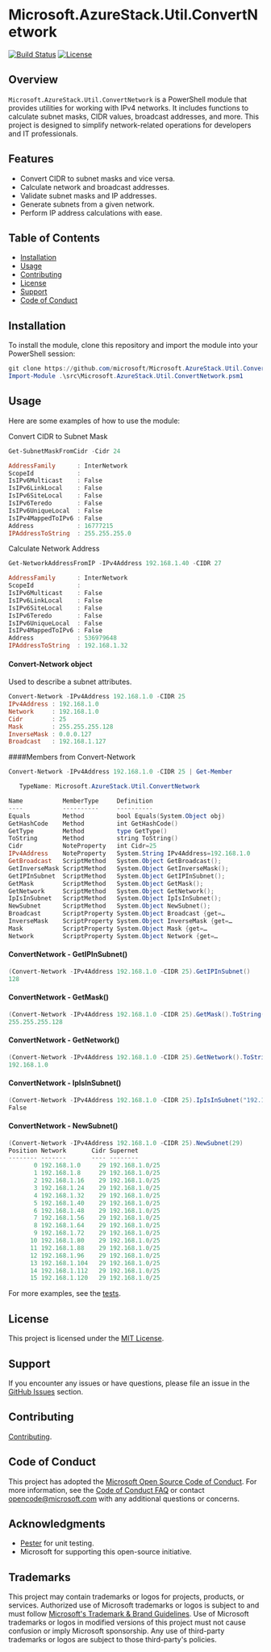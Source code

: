 # Microsoft.AzureStack.Util.ConvertNetwork

[![Build Status](https://img.shields.io/github/actions/workflow/status/microsoft/Microsoft.AzureStack.Util.ConvertNetwork/powershell-psscriptanalyzer.yml?branch=main)](https://github.com/microsoft/Microsoft.AzureStack.Util.ConvertNetwork/actions)
[![License](https://img.shields.io/badge/license-MIT-blue.svg)](LICENSE)

## Overview

`Microsoft.AzureStack.Util.ConvertNetwork` is a PowerShell module that provides utilities for working with IPv4 networks. It includes functions to calculate subnet masks, CIDR values, broadcast addresses, and more. This project is designed to simplify network-related operations for developers and IT professionals.

## Features

- Convert CIDR to subnet masks and vice versa.
- Calculate network and broadcast addresses.
- Validate subnet masks and IP addresses.
- Generate subnets from a given network.
- Perform IP address calculations with ease.

## Table of Contents

- [Installation](#installation)
- [Usage](#usage)
- [Contributing](#contributing)
- [License](#license)
- [Support](#support)
- [Code of Conduct](#code-of-conduct)

## Installation

To install the module, clone this repository and import the module into your PowerShell session:

```powershell
git clone https://github.com/microsoft/Microsoft.AzureStack.Util.ConvertNetwork.git
Import-Module .\src\Microsoft.AzureStack.Util.ConvertNetwork.psm1
```

## Usage

Here are some examples of how to use the module:

Convert CIDR to Subnet Mask

```powershell
Get-SubnetMaskFromCidr -Cidr 24

AddressFamily      : InterNetwork
ScopeId            :
IsIPv6Multicast    : False
IsIPv6LinkLocal    : False
IsIPv6SiteLocal    : False
IsIPv6Teredo       : False
IsIPv6UniqueLocal  : False
IsIPv4MappedToIPv6 : False
Address            : 16777215
IPAddressToString  : 255.255.255.0
```

Calculate Network Address

```powershell
Get-NetworkAddressFromIP -IPv4Address 192.168.1.40 -CIDR 27

AddressFamily      : InterNetwork
ScopeId            :
IsIPv6Multicast    : False
IsIPv6LinkLocal    : False
IsIPv6SiteLocal    : False
IsIPv6Teredo       : False
IsIPv6UniqueLocal  : False
IsIPv4MappedToIPv6 : False
Address            : 536979648
IPAddressToString  : 192.168.1.32
```

#### Convert-Network object

Used to describe a subnet attributes.

```powershell
Convert-Network -IPv4Address 192.168.1.0 -CIDR 25
IPv4Address : 192.168.1.0
Network     : 192.168.1.0
Cidr        : 25
Mask        : 255.255.255.128
InverseMask : 0.0.0.127
Broadcast   : 192.168.1.127
```

####Members from Convert-Network

```powershell
Convert-Network -IPv4Address 192.168.1.0 -CIDR 25 | Get-Member

   TypeName: Microsoft.AzureStack.Util.ConvertNetwork

Name           MemberType     Definition
----           ----------     ----------
Equals         Method         bool Equals(System.Object obj)
GetHashCode    Method         int GetHashCode()
GetType        Method         type GetType()
ToString       Method         string ToString()
Cidr           NoteProperty   int Cidr=25
IPv4Address    NoteProperty   System.String IPv4Address=192.168.1.0
GetBroadcast   ScriptMethod   System.Object GetBroadcast();
GetInverseMask ScriptMethod   System.Object GetInverseMask();
GetIPInSubnet  ScriptMethod   System.Object GetIPInSubnet();
GetMask        ScriptMethod   System.Object GetMask();
GetNetwork     ScriptMethod   System.Object GetNetwork();
IpIsInSubnet   ScriptMethod   System.Object IpIsInSubnet();
NewSubnet      ScriptMethod   System.Object NewSubnet();
Broadcast      ScriptProperty System.Object Broadcast {get=…
InverseMask    ScriptProperty System.Object InverseMask {get=…
Mask           ScriptProperty System.Object Mask {get=…
Network        ScriptProperty System.Object Network {get=…
```

#### ConvertNetwork - GetIPInSubnet()

```powershell
(Convert-Network -IPv4Address 192.168.1.0 -CIDR 25).GetIPInSubnet()
128
```

#### ConvertNetwork - GetMask()

```powershell
(Convert-Network -IPv4Address 192.168.1.0 -CIDR 25).GetMask().ToString()
255.255.255.128
```

#### ConvertNetwork - GetNetwork()

```powershell
(Convert-Network -IPv4Address 192.168.1.0 -CIDR 25).GetNetwork().ToString()
192.168.1.0
```

#### ConvertNetwork - IpIsInSubnet()

```powershell
(Convert-Network -IPv4Address 192.168.1.0 -CIDR 25).IpIsInSubnet("192.168.2.1")
False
```

#### ConvertNetwork - NewSubnet()

```powershell
(Convert-Network -IPv4Address 192.168.1.0 -CIDR 25).NewSubnet(29)
Position Network       Cidr Supernet
-------- -------       ---- --------
       0 192.168.1.0     29 192.168.1.0/25
       1 192.168.1.8     29 192.168.1.0/25
       2 192.168.1.16    29 192.168.1.0/25
       3 192.168.1.24    29 192.168.1.0/25
       4 192.168.1.32    29 192.168.1.0/25
       5 192.168.1.40    29 192.168.1.0/25
       6 192.168.1.48    29 192.168.1.0/25
       7 192.168.1.56    29 192.168.1.0/25
       8 192.168.1.64    29 192.168.1.0/25
       9 192.168.1.72    29 192.168.1.0/25
      10 192.168.1.80    29 192.168.1.0/25
      11 192.168.1.88    29 192.168.1.0/25
      12 192.168.1.96    29 192.168.1.0/25
      13 192.168.1.104   29 192.168.1.0/25
      14 192.168.1.112   29 192.168.1.0/25
      15 192.168.1.120   29 192.168.1.0/25
```

For more examples, see the [tests](tests/ConvertNetwork.Tests.ps1).

## License

This project is licensed under the [MIT License](LICENSE).

## Support

If you encounter any issues or have questions, please file an issue in the [GitHub Issues](https://github.com/microsoft/Microsoft.AzureStack.Util.ConvertNetwork/issues) section.

## Contributing
[Contributing](CONTRIBUTING.md).

## Code of Conduct

This project has adopted the [Microsoft Open Source Code of Conduct](https://opensource.microsoft.com/codeofconduct/). For more information, see the [Code of Conduct FAQ](https://opensource.microsoft.com/codeofconduct/faq/) or contact [opencode@microsoft.com](mailto:opencode@microsoft.com) with any additional questions or concerns.

## Acknowledgments

- [Pester](https://github.com/pester/Pester) for unit testing.
- Microsoft for supporting this open-source initiative.

## Trademarks

This project may contain trademarks or logos for projects, products, or services. Authorized use of Microsoft 
trademarks or logos is subject to and must follow 
[Microsoft's Trademark & Brand Guidelines](https://www.microsoft.com/en-us/legal/intellectualproperty/trademarks/usage/general).
Use of Microsoft trademarks or logos in modified versions of this project must not cause confusion or imply Microsoft sponsorship.
Any use of third-party trademarks or logos are subject to those third-party's policies.
